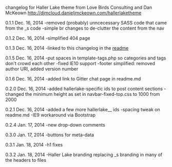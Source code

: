 changelog for Haller Lake theme from Love Birds Consulting and Dan McKeown
http://djmcloud.danieljmckeown.com/hallerlaketheme

0.1.1 Dec. 16, 2014
-removed (probably) unncecessary SASS code that came from the _s code
-simple br changes to de-clutter the content from the nav

0.1.2 Dec. 16, 2014
-simplified 404 page

0.1.3 Dec. 16, 2014
-linked to this changelog in the [readme](../readme.md)

0.1.5 Dec. 16, 2014
-put spaces in template-tags.php so categories and tags don't crowd each other
-fixed IE10 support
-footer simplified: removed author URI, added version number

0.1.6 Dec. 16, 2014
-added link to Gitter chat page in readme.md

0.2.0 Dec. 16, 2014
-added hallerlake-specific ids to post content sections
-changed the minimum height as set in navbar-fixed-top.css to 1000 from 2000

0.2.1 Dec. 16, 2014
-added a few more hallerlake__ ids
-spacing tweak on readme.md
-IE9 workaround via Bootstrap

0.2.4 Jan. 17, 2014
-new drop-down comments

0.3.0 Jan. 17, 2014
-buttons for meta-data

0.3.1 Jan. 18, 2014
-h1 fixes

0.3.2 Jan. 18, 2014
-Haller Lake branding replacing _s branding in many of the headers to files